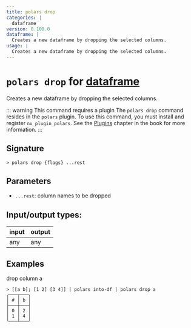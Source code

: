 ```yaml
---
title: polars drop
categories: |
  dataframe
version: 0.100.0
dataframe: |
  Creates a new dataframe by dropping the selected columns.
usage: |
  Creates a new dataframe by dropping the selected columns.
---
```

<!-- This file is automatically generated. Please edit the command in https://github.com/nushell/nushell instead. -->

# `polars drop` for [dataframe](/commands/categories/dataframe.md)

<div class='command-title'>Creates a new dataframe by dropping the selected columns.</div>

::: warning This command requires a plugin
The `polars drop` command resides in the `polars` plugin.
To use this command, you must install and register `nu_plugin_polars`.
See the [Plugins](/book/plugins.html) chapter in the book for more information.
:::


## Signature

```> polars drop {flags} ...rest```

## Parameters

 -  `...rest`: column names to be dropped


## Input/output types:

| input | output |
| ----- | ------ |
| any   | any    |

## Examples

drop column a
```nu
> [[a b]; [1 2] [3 4]] | polars into-df | polars drop a
╭───┬───╮
│ # │ b │
├───┼───┤
│ 0 │ 2 │
│ 1 │ 4 │
╰───┴───╯

```
